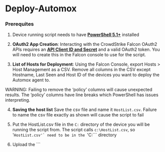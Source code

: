 # Deploy-Automox

### Prerequites
1.  Device running script needs to have **[PowerShell 5.1+](https://github.com/PowerShell/PowerShell#get-powershell)** installed


2. **OAuth2 App Creation**: Interacting with the CrowdStrike Falcon OAuth2 APIs requires an **[API Client ID and Secret](https://falcon.crowdstrike.com/support/api-clients-and-keys)** and a valid OAuth2 token. You will need to create this in the Falcon console to use for the script.
    

3. **List of Hosts for Deployment**: Using the Falcon Console, export Hosts > Host Management as a CSV. Remove all columns in the CSV except Hostname, Last Seen and Host ID of the devices you want to deploy the Automox agent to. 
 
WARNING: Failing to remove the ‘policy’ columns will cause unexpected results. The ‘policy’ columns have line breaks which PowerShell has issues interpreting.


4. **Saving the host list** Save the csv file and name it ```HostList.csv```. Failure to name the csv file exactly as shown will cause the script to fail


5. Put the HostList.csv file in the ```C:``` directory of the device you will be running the script from. The script calls ```c:\HostList.csv```, so '``HostList.csv'` need to be in the ``'C:``` directory 

6. Upload the ```
